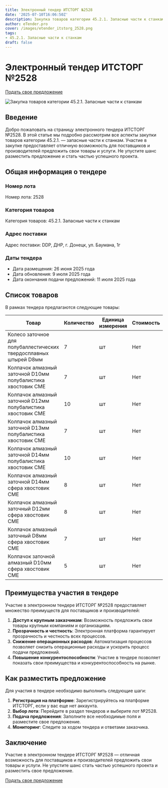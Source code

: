 ```yaml
---
title: Электронный тендер ИТСТОРГ №2528
date: '2025-07-10T16:06:50Z'
description: Закупка товаров категории 45.2.1. Запасные части к станкам - Тендер №2528
author: eTender.pro
cover: /images/etender_itstorg_2528.png
tags:
- 45.2.1. Запасные части к станкам
draft: false
---
```

# Электронный тендер ИТСТОРГ №2528

[Подать свое предложение](https://itstorg.ru/tender-2528?utm_source=etender)

![Закупка товаров категории 45.2.1. Запасные части к станкам](/images/etender_itstorg_2528.png)

## Введение

Добро пожаловать на страницу электронного тендера ИТСТОРГ №2528. В этой статье мы подробно рассмотрим все аспекты закупки товаров категории 45.2.1. — запасные части к станкам. Участие в закупке предоставляет отличную возможность для поставщиков и производителей предложить свои товары и услуги. Не упустите шанс разместить предложение и стать частью успешного проекта.

## Общая информация о тендере

### Номер лота
Номер лота: 2528

### Категория товаров
Категория товаров: 45.2.1. Запасные части к станкам

### Адрес поставки
Адрес поставки: DDP, ДНР, г. Донецк, ул. Баумана, 1г

### Даты тендера
- Дата размещения: 26 июня 2025 года
- Дата обновления: 9 июля 2025 года
- Дата окончания подачи предложений: 11 июля 2025 года

## Список товаров

В рамках тендера предлагаются следующие товары:

| Товар                                                                                         | Количество | Единица измерения | Стоимость | Дополнительные условия |
|----------------------------------------------------------------------------------------------|------------|-------------------|-----------|------------------------|
| Колесо заточное для полубаллестических твердосплавных штырей D8мм                            | 7          | шт                | Нет       | Нет                    |
| Колпачок алмазный заточной D10мм полубалистика хвостовик СМЕ                                 | 7          | шт                | Нет       | Нет                    |
| Колпачок алмазный заточной D12мм полубалистика хвостовик СМЕ                                 | 10         | шт                | Нет       | Нет                    |
| Колпачок алмазный заточной D13мм полубалистика хвостовик СМЕ                                 | 7          | шт                | Нет       | Нет                    |
| Колпачок алмазный заточной D14мм полубалистика хвостовик СМЕ                                 | 10         | шт                | Нет       | Нет                    |
| Колпачок алмазный заточной D14мм сфера хвостовик CME                                         | 8          | шт                | Нет       | Нет                    |
| Колпачок алмазный заточный D12мм сфера хвостовик CME                                         | 8          | шт                | Нет       | Нет                    |
| Колпачок алмазный заточный D8мм сфера хвостовик CME                                         | 7          | шт                | Нет       | Нет                    |
| Колпачок заточной алмазный D10мм сфера хвостовик CME                                         | 5          | шт                | Нет       | Нет                    |

## Преимущества участия в тендере

Участие в электронном тендере ИТСТОРГ №2528 предоставляет множество преимуществ для поставщиков и производителей:

1. **Доступ к крупным заказчикам**: Возможность предложить свои товары крупным компаниям и организациям.
2. **Прозрачность и честность**: Электронная платформа гарантирует прозрачность и честность всех процессов.
3. **Снижение операционных расходов**: Автоматизация процессов позволяет снизить операционные расходы и ускорить процесс подачи предложений.
4. **Повышение конкурентоспособности**: Участие в тендере позволяет показать свои преимущества и конкурентоспособность на рынке.

## Как разместить предложение

Для участия в тендере необходимо выполнить следующие шаги:

1. **Регистрация на платформе**: Зарегистрируйтесь на платформе ИТСТОРГ, если у вас еще нет аккаунта.
2. **Выбор лота**: Перейдите в раздел тендеров и выберите лот №2528.
3. **Подача предложения**: Заполните все необходимые поля и разместите свое предложение.
4. **Мониторинг**: Следите за ходом тендера и ответами заказчика.

## Заключение

Участие в электронном тендере ИТСТОРГ №2528 — отличная возможность для поставщиков и производителей предложить свои товары и услуги. Не упустите шанс стать частью успешного проекта и разместить свое предложение.

[Подать свое предложение](https://itstorg.ru/tender-2528?utm_source=etender)